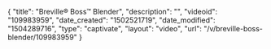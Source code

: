 {
    "title": "Breville&reg; Boss&trade; Blender",
    "description": "",
    "videoid": "109983959",
    "date_created": "1502521719",
    "date_modified": "1504289716",
    "type": "captivate",
    "layout": "video",
    "url": "\/v\/breville-boss-blender\/109983959"
}